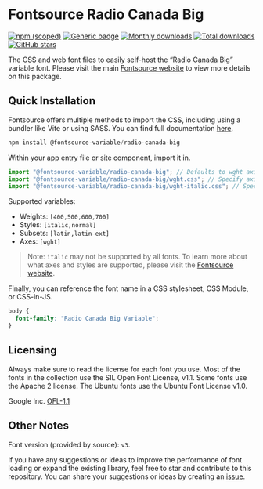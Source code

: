 # Fontsource Radio Canada Big

[![npm (scoped)](https://img.shields.io/npm/v/@fontsource-variable/radio-canada-big?color=brightgreen)](https://www.npmjs.com/package/@fontsource-variable/radio-canada-big) [![Generic badge](https://img.shields.io/badge/fontsource-passing-brightgreen)](https://github.com/fontsource/fontsource) [![Monthly downloads](https://badgen.net/npm/dm/@fontsource-variable/radio-canada-big)](https://github.com/fontsource/fontsource) [![Total downloads](https://badgen.net/npm/dt/@fontsource-variable/radio-canada-big)](https://github.com/fontsource/fontsource) [![GitHub stars](https://img.shields.io/github/stars/fontsource/fontsource.svg?style=social&label=Star)](https://github.com/fontsource/fontsource/stargazers)

The CSS and web font files to easily self-host the “Radio Canada Big” variable font. Please visit the main [Fontsource website](https://fontsource.org/fonts/radio-canada-big) to view more details on this package.

## Quick Installation

Fontsource offers multiple methods to import the CSS, including using a bundler like Vite or using SASS. You can find full documentation [here](https://fontsource.org/docs/getting-started/introduction).

```javascript
npm install @fontsource-variable/radio-canada-big
```

Within your app entry file or site component, import it in.

```javascript
import "@fontsource-variable/radio-canada-big"; // Defaults to wght axis
import "@fontsource-variable/radio-canada-big/wght.css"; // Specify axis
import "@fontsource-variable/radio-canada-big/wght-italic.css"; // Specify axis and style
```

Supported variables:
- Weights: `[400,500,600,700]`
- Styles: `[italic,normal]`
- Subsets: `[latin,latin-ext]`
- Axes: `[wght]`

> Note: `italic` may not be supported by all fonts. To learn more about what axes and styles are supported, please visit the [Fontsource website](https://fontsource.org/fonts/radio-canada-big).

Finally, you can reference the font name in a CSS stylesheet, CSS Module, or CSS-in-JS.

```css
body {
  font-family: "Radio Canada Big Variable";
}
```

## Licensing
Always make sure to read the license for each font you use. Most of the fonts in the collection use the SIL Open Font License, v1.1. Some fonts use the Apache 2 license. The Ubuntu fonts use the Ubuntu Font License v1.0.

Google Inc.
[OFL-1.1](http://scripts.sil.org/OFL)

## Other Notes
Font version (provided by source): `v3`.

If you have any suggestions or ideas to improve the performance of font loading or expand the existing library, feel free to star and contribute to this repository. You can share your suggestions or ideas by creating an [issue](https://github.com/fontsource/fontsource/issues).